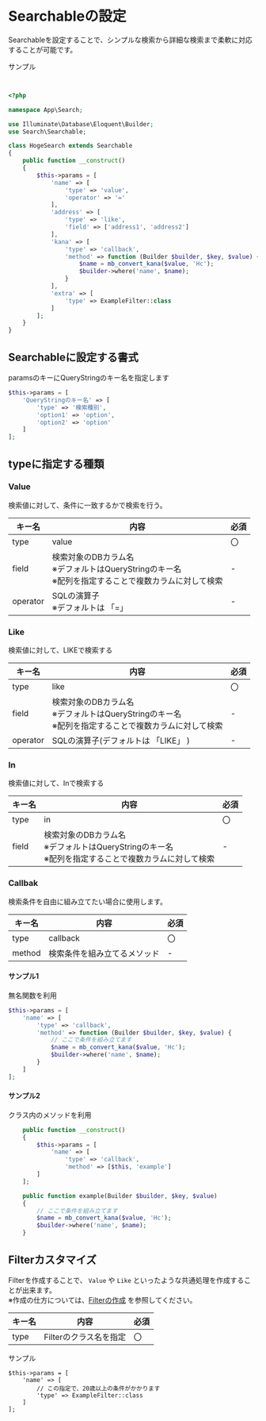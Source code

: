 # Searchableの設定

Searchableを設定することで、シンプルな検索から詳細な検索まで柔軟に対応することが可能です。

サンプル
```php


<?php

namespace App\Search;

use Illuminate\Database\Eloquent\Builder;
use Search\Searchable;

class HogeSearch extends Searchable
{
    public function __construct()
    {
        $this->params = [
            'name' => [
                'type' => 'value',
                'operator' => '='
            ],
            'address' => [
                'type' => 'like',
                'field' => ['address1', 'address2']
            ],
            'kana' => [
                'type' => 'callback',
                'method' => function (Builder $builder, $key, $value) {
                    $name = mb_convert_kana($value, 'Hc');
                    $builder->where('name', $name);
                }
            ],
            'extra' => [
                'type' => ExampleFilter::class
            ]
        ];
    }
}
```

## Searchableに設定する書式

paramsのキーにQueryStringのキー名を指定します

```php
$this->params = [
    'QueryStringのキー名' => [
        'type' => '検索種別',
        'option1' => 'option',
        'option2' => 'option'
    ]
];
```

## typeに指定する種類

### Value

検索値に対して、条件に一致するかで検索を行う。

|  キー名  |  内容  |  必須  |
| ---- | ---- | ---- |
|  type  |  value  |  〇  |
|  field  |  検索対象のDBカラム名 <br >※デフォルトはQueryStringのキー名<br >※配列を指定することで複数カラムに対して検索  |  -  |
|  operator  |  SQLの演算子<br >※デフォルトは 「=」 |  -  |


### Like

検索値に対して、LIKEで検索する

|  キー名  |  内容  |  必須  |
| ---- | ---- | ---- |
|  type  |  like  |  〇  |
|  field  |  検索対象のDBカラム名<br >※デフォルトはQueryStringのキー名<br >※配列を指定することで複数カラムに対して検索 |  -  |
|  operator  |  SQLの演算子(デフォルトは 「LIKE」 )  |  -  |


### In

検索値に対して、Inで検索する

|  キー名  |  内容  |  必須  |
| ---- | ---- | ---- |
|  type  |  in  |  〇  |
|  field  |  検索対象のDBカラム名<br >※デフォルトはQueryStringのキー名<br >※配列を指定することで複数カラムに対して検索 |  -  |


### Callbak

検索条件を自由に組み立てたい場合に使用します。

|  キー名  |  内容  |  必須  |
| ---- | ---- | ---- |
|  type  |  callback  |  〇  |
|  method  |  検索条件を組み立てるメソッド  |  -  |

#### サンプル1

無名関数を利用

```php
$this->params = [
    'name' => [
        'type' => 'callback',
        'method' => function (Builder $builder, $key, $value) {
            // ここで条件を組み立てます
            $name = mb_convert_kana($value, 'Hc');
            $builder->where('name', $name);
        }
    ]
];
```

#### サンプル2

クラス内のメソッドを利用

```php
    public function __construct()
    {
        $this->params = [
            'name' => [
                'type' => 'callback',
                'method' => [$this, 'example']
        ]
    ];

    public function example(Builder $builder, $key, $value)
    {
        // ここで条件を組み立てます
        $name = mb_convert_kana($value, 'Hc');
        $builder->where('name', $name);
    }
```

## Filterカスタマイズ

Filterを作成することで、 `Value` や `Like` といったような共通処理を作成することが出来ます。  
※作成の仕方については、[Filterの作成](/docs/ja/filter.md) を参照してください。

|  キー名  |  内容  |  必須  |
| ---- | ---- | ---- |
|  type  |  Filterのクラス名を指定  |  〇  |

サンプル
```
$this->params = [
    'name' => [
        // この指定で、20歳以上の条件がかかります
        'type' => ExampleFilter::class
    ]
];
```